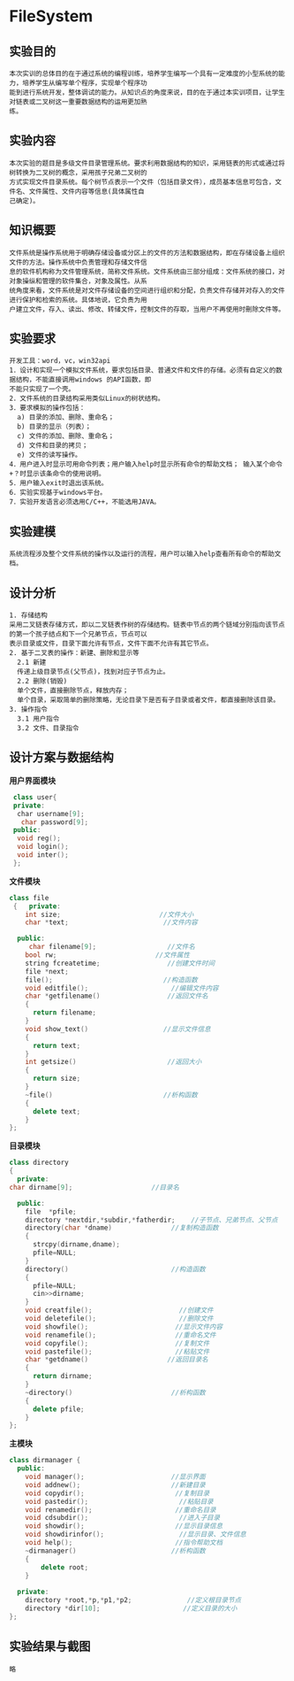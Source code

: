# FileSystem
## 实验目的
    本次实训的总体目的在于通过系统的编程训练，培养学生编写一个具有一定难度的小型系统的能力，培养学生从编写单个程序，实现单个程序功
    能到进行系统开发，整体调试的能力。从知识点的角度来说，目的在于通过本实训项目，让学生对链表或二叉树这一重要数据结构的运用更加熟
    练。 
## 实验内容
    本次实验的题目是多级文件目录管理系统。要求利用数据结构的知识，采用链表的形式或通过将树转换为二叉树的概念，采用孩子兄弟二叉树的
    方式实现文件目录系统。每个树节点表示一个文件（包括目录文件），成员基本信息可包含，文件名、文件属性、文件内容等信息(具体属性自
    己确定)。
## 知识概要
    文件系统是操作系统用于明确存储设备或分区上的文件的方法和数据结构，即在存储设备上组织文件的方法。操作系统中负责管理和存储文件信
    息的软件机构称为文件管理系统，简称文件系统。文件系统由三部分组成：文件系统的接口，对对象操纵和管理的软件集合，对象及属性。从系
    统角度来看，文件系统是对文件存储设备的空间进行组织和分配，负责文件存储并对存入的文件进行保护和检索的系统。具体地说，它负责为用
    户建立文件，存入、读出、修改、转储文件，控制文件的存取，当用户不再使用时刪除文件等。
## 实验要求
    开发工具：word，vc，win32api
    1．设计和实现一个模拟文件系统，要求包括目录、普通文件和文件的存储。必须有自定义的数据结构，不能直接调用windows 的API函数，即
    不能只实现了一个壳。
    2．文件系统的目录结构采用类似Linux的树状结构。
    3．要求模拟的操作包括：
      a) 目录的添加、删除、重命名；
      b) 目录的显示（列表）；
      c) 文件的添加、删除、重命名；
      d) 文件和目录的拷贝；
      e) 文件的读写操作。
    4．用户进入时显示可用命令列表；用户输入help时显示所有命令的帮助文档； 输入某个命令+？时显示该条命令的使用说明。
    5．用户输入exit时退出该系统。
    6．实验实现基于windows平台。
    7．实验开发语言必须选用C/C++，不能选用JAVA。
## 实验建模
    系统流程涉及整个文件系统的操作以及运行的流程，用户可以输入help查看所有命令的帮助文档。
## 设计分析
    1. 存储结构
    采用二叉链表存储方式，即以二叉链表作树的存储结构。链表中节点的两个链域分别指向该节点的第一个孩子结点和下一个兄弟节点，节点可以
    表示目录或文件，目录下面允许有节点，文件下面不允许有其它节点。
    2. 基于二叉表的操作：新建、删除和显示等
      2.1 新建
      传递上级目录节点(父节点)，找到对应子节点为止。
      2.2 删除(销毁)
      单个文件，直接删除节点，释放内存； 
      单个目录，采取简单的删除策略，无论目录下是否有子目录或者文件，都直接删除该目录。
    3. 操作指令
      3.1 用户指令
      3.2 文件、目录指令
## 设计方案与数据结构
**用户界面模块**
```c++
 class user{
 private:
  char username[9];
   char password[9]; 
 public:
  void reg();
  void login();
  void inter();
 };
```
**文件模块**
```c++
class file   
 {   private:  
    int size;  	                      //文件大小
    char *text;                        //文件内容

  public:  
     char filename[9];                  //文件名
    bool rw;                         //文件属性
    string fcreatetime;                 //创建文件时间
    file *next;                        
    file();                            //构造函数
    void editfile();                     //编辑文件内容
    char *getfilename()                 //返回文件名
    {
      return filename;
    }  
    void show_text()                   //显示文件信息
    {
      return text;
    }  
    int getsize()                       //返回大小
    {       
      return size;
    }   
    ~file()                            //析构函数
    {
      delete text;
    }
}; 
```
**目录模块**
```c++
class directory  
{ 
  private:  
char dirname[9];                    //目录名

  public:  
    file  *pfile;          
    directory *nextdir,*subdir,*fatherdir;    //子节点、兄弟节点、父节点
    directory(char *dname)               //复制构造函数
    { 
      strcpy(dirname,dname);
      pfile=NULL;
    }  
    directory()                          //构造函数
    {  
      pfile=NULL;
      cin>>dirname; 
    }  
    void creatfile();                      //创建文件 
    void deletefile();                     //删除文件
    void showfile();                      //显示文件内容
    void renamefile();                    //重命名文件
    void copyfile();                      //复制文件
    void pastefile();                     //粘贴文件
    char *getdname()                    //返回目录名
	{     
	  return dirname;
    }  
    ~directory()                         //析构函数
    {
      delete pfile;
    }
};  
```
**主模块**
```c++
class dirmanager { 
  public:   
    void manager();                      //显示界面
    void addnew();                       //新建目录
    void copydir();                       //复制目录
    void pastedir();                       //粘贴目录
    void renamedir();                     //重命名目录
    void cdsubdir();                       //进入子目录
    void showdir();                       //显示目录信息
    void showdirinfor();                   //显示目录、文件信息
    void help();                          //指令帮助文档
    ~dirmanager()                        //析构函数
    {
        delete root;
    } 
	
  private:  
    directory *root,*p,*p1,*p2;              //定义根目录节点
    directory *dir[10];                     //定义目录的大小
}; 
```
## 实验结果与截图
    略
